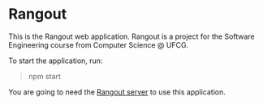 # Rangout

This is the Rangout web application.
Rangout is a project for the Software Engineering course from Computer Science @ UFCG.

To start the application, run:
>npm start

You are going to need the [Rangout server](https://github.com/Rangout/server) to use this application.
